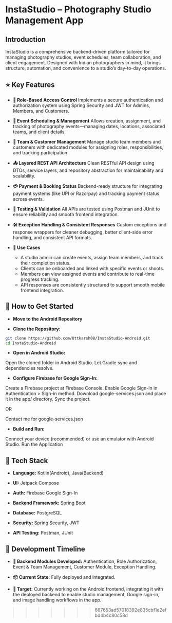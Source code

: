# InstaStudio – Photography Studio Management App

## Introduction

InstaStudio is a comprehensive backend-driven platform tailored for managing photography studios, event schedules, team collaboration, and client engagement. Designed with Indian photographers in mind, it brings structure, automation, and convenience to a studio’s day-to-day operations.

## ⭐ Key Features
- **🔐 Role-Based Access Control**
Implements a secure authentication and authorization system using Spring Security and JWT for Admins, Members, and Customers.

- **📅 Event Scheduling & Management**
Allows creation, assignment, and tracking of photography events—managing dates, locations, associated teams, and client details.

- **👥 Team & Customer Management**
Manage studio team members and customers with dedicated modules for assigning roles, responsibilities, and tracking participation.

- **📤 Layered REST API Architecture**
Clean RESTful API design using DTOs, service layers, and repository abstraction for maintainability and scalability.

- **💳 Payment & Booking Status**
Backend-ready structure for integrating payment systems (like UPI or Razorpay) and tracking payment status across events.

- **🧪 Testing & Validation**
All APIs are tested using Postman and JUnit to ensure reliability and smooth frontend integration.

- **🛠️ Exception Handling & Consistent Responses**
Custom exceptions and response wrappers for cleaner debugging, better client-side error handling, and consistent API formats.

- **📸 Use Cases**
  - A studio admin can create events, assign team members, and track their completion status.
  - Clients can be onboarded and linked with specific events or shoots.
  - Members can view assigned events and contribute to real-time progress tracking.
  - API responses are consistently structured to support smooth mobile frontend integration.

## 🚀 How to Get Started

- **Move to the Android Repository**

- **Clone the Repository:**
 ```bash
git clone https://github.com/Uttkarsh08/InstaStudio-Android.git
cd InstaStudio-Android
```
- **Open in Android Studio:**

Open the cloned folder in Android Studio.
Let Gradle sync and dependencies resolve.

- **Configure Firebase for Google Sign-In:**

Create a Firebase project at Firebase Console.
Enable Google Sign-In in Authentication > Sign-in method.
Download google-services.json and place it in the app/ directory.
Sync the project.

OR

Contact me for google-services.json

- **Build and Run:**

Connect your device (recommended) or use an emulator with Android Studio.
Run the Application

## 🧱 Tech Stack
- **Language:** Kotlin(Android), Java(Backend)

- **UI:** Jetpack Compose

- **Auth:** Firebase Google Sign-In

- **Backend Framework:** Spring Boot

- **Database:** PostgreSQL

- **Security:** Spring Security, JWT

- **API Testing:** Postman, JUnit


## 📅 Development Timeline
- **🧩 Backend Modules Developed:** Authentication, Role Authorization, Event & Team Management, Customer Module, Exception Handling.

- **📦 Current State:** Fully deployed and integrated.

- **🎯 Target:** Currently working on the Android frontend, integrating it with the deployed backend to enable studio management, Google sign-in, and image handling workflows in the app.
>>>>>>> 667653ad57018392e835cbf1e2efbd4b4c80c58d
